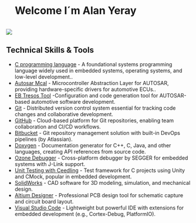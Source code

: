 <!--h1 without bottom border-->
<div id="user-content-toc">
  <ul align="left">
    <summary><h1 style="display: inline-block">Welcome I´m Alan Yeray</h1></summary>
  </ul>
</div>

<!--horizontal divider(gradiant)-->
<img src="https://user-images.githubusercontent.com/73097560/115834477-dbab4500-a447-11eb-908a-139a6edaec5c.gif">


## Technical Skills & Tools


- [C programming language]() -  A foundational systems programming language widely used in embedded systems, operating systems, and low-level development..
- [Autosar Mcal](https://developer.mozilla.org/en-US/docs/Web/html) - Microcontroller Abstraction Layer for AUTOSAR, providing hardware-specific drivers for automotive ECUs..
- [EB Tresos Tool](https://developer.mozilla.org/en-US/docs/Web/css) -Configuration and code generation tool for AUTOSAR-based automotive software development.
- [Git](https://git-scm.com/) - Distributed version control system essential for tracking code changes and collaborative development.
- [GitHub](https://sass-lang.com/) - Cloud-based platform for Git repositories, enabling team collaboration and CI/CD workflows.
- [Bitbucket](https://www.figma.com/) - Git repository management solution with built-in DevOps pipelines (by Atlassian).
- [Doxygen](https://developer.mozilla.org/en-US/docs/Web/html) - Documentation generator for C++, C, Java, and other languages, creating API references from source code.
- [Ozone Debugger](https://developer.mozilla.org/en-US/docs/Web/javascript) - Cross-platform debugger by SEGGER for embedded systems with J-Link support.
- [Unit Testing with Ceedling](https://learn.microsoft.com/en-us/powershell/) - Test framework for C projects using Unity and CMock, popular in embedded development.
- [SolidWorks](https://code.visualstudio.com/) - CAD software for 3D modeling, simulation, and mechanical design.
- [Altium Designer](https://code.visualstudio.com/) -  Professional PCB design tool for schematic capture and circuit board layout.
- [Visual Studio Code](https://code.visualstudio.com/) - Lightweight but powerful IDE with extensions for embedded development (e.g., Cortex-Debug, PlatformIO).
